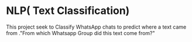 # NLP( Text Classification)
This project seek to Classify WhatsApp chats to predict where a text came from ."From which Whatsapp Group did this text come from?"
